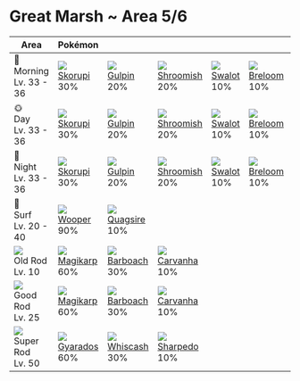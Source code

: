 # Great Marsh ~ Area 5/6

Area                                  | Pokémon                       | &nbsp;                        | &nbsp;                         | &nbsp;                      | &nbsp;                       | &nbsp;
---                                   | ---                           | ---                           | ---                            | ---                         | ---                          | ---
🌅<br>Morning<br>Lv. 33 - 36           | ![][451]<br>[Skorupi]<br>30%  | ![][316]<br>[Gulpin]<br>20%   | ![][285]<br>[Shroomish]<br>20% | ![][317]<br>[Swalot]<br>10% | ![][286]<br>[Breloom]<br>10% | ![][452]<br>[Drapion]<br>10%
🌞<br>Day<br>Lv. 33 - 36               | ![][451]<br>[Skorupi]<br>30%  | ![][316]<br>[Gulpin]<br>20%   | ![][285]<br>[Shroomish]<br>20% | ![][317]<br>[Swalot]<br>10% | ![][286]<br>[Breloom]<br>10% | ![][452]<br>[Drapion]<br>10%
🌙<br>Night<br>Lv. 33 - 36             | ![][451]<br>[Skorupi]<br>30%  | ![][316]<br>[Gulpin]<br>20%   | ![][285]<br>[Shroomish]<br>20% | ![][317]<br>[Swalot]<br>10% | ![][286]<br>[Breloom]<br>10% | ![][452]<br>[Drapion]<br>10%
🌊<br>Surf<br>Lv. 20 - 40              | ![][194]<br>[Wooper]<br>90%   | ![][195]<br>[Quagsire]<br>10% | &nbsp;                         | &nbsp;                      | &nbsp;                       | &nbsp;
![][old-rod]<br>Old Rod<br>Lv. 10     | ![][129]<br>[Magikarp]<br>60% | ![][339]<br>[Barboach]<br>30% | ![][318]<br>[Carvanha]<br>10%  | &nbsp;                      | &nbsp;                       | &nbsp;
![][good-rod]<br>Good Rod<br>Lv. 25   | ![][129]<br>[Magikarp]<br>60% | ![][339]<br>[Barboach]<br>30% | ![][318]<br>[Carvanha]<br>10%  | &nbsp;                      | &nbsp;                       | &nbsp;
![][super-rod]<br>Super Rod<br>Lv. 50 | ![][130]<br>[Gyarados]<br>60% | ![][340]<br>[Whiscash]<br>30% | ![][319]<br>[Sharpedo]<br>10%  | &nbsp;                      | &nbsp;                       | &nbsp;

[Magikarp]: ../../pokemons/129/
[Gyarados]: ../../pokemons/130/
[Wooper]: ../../pokemons/194/
[Quagsire]: ../../pokemons/195/
[Shroomish]: ../../pokemons/285/
[Breloom]: ../../pokemons/286/
[Gulpin]: ../../pokemons/316/
[Swalot]: ../../pokemons/317/
[Carvanha]: ../../pokemons/318/
[Sharpedo]: ../../pokemons/319/
[Barboach]: ../../pokemons/339/
[Whiscash]: ../../pokemons/340/
[Skorupi]: ../../pokemons/451/
[Drapion]: ../../pokemons/452/
[good-rod]: ../img/items/good-rod.png
[old-rod]: ../img/items/old-rod.png
[super-rod]: ../img/items/super-rod.png
[129]: ../img/pokemon/129.png
[130]: ../img/pokemon/130.png
[194]: ../img/pokemon/194.png
[195]: ../img/pokemon/195.png
[285]: ../img/pokemon/285.png
[286]: ../img/pokemon/286.png
[316]: ../img/pokemon/316.png
[317]: ../img/pokemon/317.png
[318]: ../img/pokemon/318.png
[319]: ../img/pokemon/319.png
[339]: ../img/pokemon/339.png
[340]: ../img/pokemon/340.png
[451]: ../img/pokemon/451.png
[452]: ../img/pokemon/452.png
